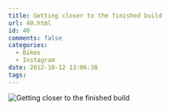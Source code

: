 ```yaml
---
title: Getting closer to the finished build
url: 40.html
id: 40
comments: false
categories:
  - Bikes
  - Instagram
date: 2012-10-12 13:06:38
tags:
---
```


![Getting closer to the finished build](http://distilleryimage11.s3.amazonaws.com/76d43ae0130c11e28393123138133f89_7.jpg)